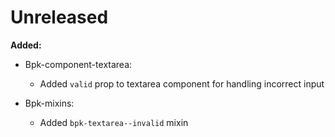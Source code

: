 # Unreleased

**Added:**
- Bpk-component-textarea:
  - Added `valid` prop to textarea component for handling incorrect input

- Bpk-mixins:
  - Added `bpk-textarea--invalid` mixin
